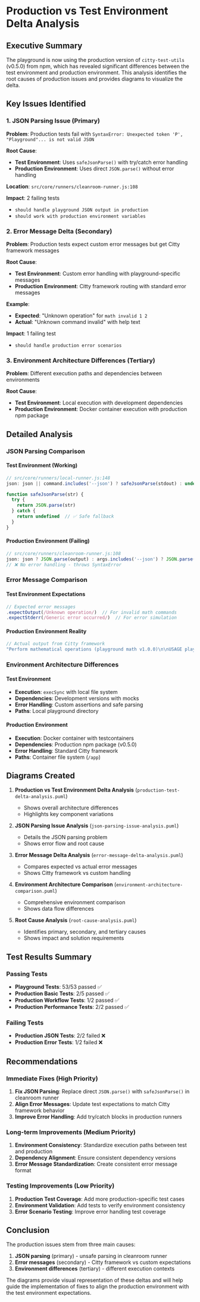 # Production vs Test Environment Delta Analysis

## Executive Summary

The playground is now using the production version of `citty-test-utils` (v0.5.0) from npm, which has revealed significant differences between the test environment and production environment. This analysis identifies the root causes of production issues and provides diagrams to visualize the delta.

## Key Issues Identified

### 1. JSON Parsing Issue (Primary)
**Problem**: Production tests fail with `SyntaxError: Unexpected token 'P', "Playground"... is not valid JSON`

**Root Cause**: 
- **Test Environment**: Uses `safeJsonParse()` with try/catch error handling
- **Production Environment**: Uses direct `JSON.parse()` without error handling

**Location**: `src/core/runners/cleanroom-runner.js:108`

**Impact**: 2 failing tests
- `should handle playground JSON output in production`
- `should work with production environment variables`

### 2. Error Message Delta (Secondary)
**Problem**: Production tests expect custom error messages but get Citty framework messages

**Root Cause**:
- **Test Environment**: Custom error handling with playground-specific messages
- **Production Environment**: Citty framework routing with standard error messages

**Example**:
- **Expected**: "Unknown operation" for `math invalid 1 2`
- **Actual**: "Unknown command invalid" with help text

**Impact**: 1 failing test
- `should handle production error scenarios`

### 3. Environment Architecture Differences (Tertiary)
**Problem**: Different execution paths and dependencies between environments

**Root Cause**:
- **Test Environment**: Local execution with development dependencies
- **Production Environment**: Docker container execution with production npm package

## Detailed Analysis

### JSON Parsing Comparison

#### Test Environment (Working)
```javascript
// src/core/runners/local-runner.js:148
json: json || command.includes('--json') ? safeJsonParse(stdout) : undefined,

function safeJsonParse(str) {
  try {
    return JSON.parse(str)
  } catch {
    return undefined  // ✅ Safe fallback
  }
}
```

#### Production Environment (Failing)
```javascript
// src/core/runners/cleanroom-runner.js:108
json: json ? JSON.parse(output) : args.includes('--json') ? JSON.parse(output) : undefined,
// ❌ No error handling - throws SyntaxError
```

### Error Message Comparison

#### Test Environment Expectations
```javascript
// Expected error messages
.expectOutput(/Unknown operation/)  // For invalid math commands
.expectStderr(/Generic error occurred/)  // For error simulation
```

#### Production Environment Reality
```javascript
// Actual output from Citty framework
"Perform mathematical operations (playground math v1.0.0)\n\nUSAGE playground math add|multiply\n\nCOMMANDS\n\n       add    Add two numbers     \n  multiply    Multiply two numbers\n\nUse playground math <command> --help for more information about a command.\n\n\n ERROR  Unknown command invalid\nCommand: node src/cli.mjs math invalid 1 2"
```

### Environment Architecture Differences

#### Test Environment
- **Execution**: `execSync` with local file system
- **Dependencies**: Development versions with mocks
- **Error Handling**: Custom assertions and safe parsing
- **Paths**: Local playground directory

#### Production Environment
- **Execution**: Docker container with testcontainers
- **Dependencies**: Production npm package (v0.5.0)
- **Error Handling**: Standard Citty framework
- **Paths**: Container file system (`/app`)

## Diagrams Created

1. **Production vs Test Environment Delta Analysis** (`production-test-delta-analysis.puml`)
   - Shows overall architecture differences
   - Highlights key component variations

2. **JSON Parsing Issue Analysis** (`json-parsing-issue-analysis.puml`)
   - Details the JSON parsing problem
   - Shows error flow and root cause

3. **Error Message Delta Analysis** (`error-message-delta-analysis.puml`)
   - Compares expected vs actual error messages
   - Shows Citty framework vs custom handling

4. **Environment Architecture Comparison** (`environment-architecture-comparison.puml`)
   - Comprehensive environment comparison
   - Shows data flow differences

5. **Root Cause Analysis** (`root-cause-analysis.puml`)
   - Identifies primary, secondary, and tertiary causes
   - Shows impact and solution requirements

## Test Results Summary

### Passing Tests
- **Playground Tests**: 53/53 passed ✅
- **Production Basic Tests**: 2/5 passed ✅
- **Production Workflow Tests**: 1/2 passed ✅
- **Production Performance Tests**: 2/2 passed ✅

### Failing Tests
- **Production JSON Tests**: 2/2 failed ❌
- **Production Error Tests**: 1/2 failed ❌

## Recommendations

### Immediate Fixes (High Priority)
1. **Fix JSON Parsing**: Replace direct `JSON.parse()` with `safeJsonParse()` in cleanroom runner
2. **Align Error Messages**: Update test expectations to match Citty framework behavior
3. **Improve Error Handling**: Add try/catch blocks in production runners

### Long-term Improvements (Medium Priority)
1. **Environment Consistency**: Standardize execution paths between test and production
2. **Dependency Alignment**: Ensure consistent dependency versions
3. **Error Message Standardization**: Create consistent error message format

### Testing Improvements (Low Priority)
1. **Production Test Coverage**: Add more production-specific test cases
2. **Environment Validation**: Add tests to verify environment consistency
3. **Error Scenario Testing**: Improve error handling test coverage

## Conclusion

The production issues stem from three main causes:
1. **JSON parsing** (primary) - unsafe parsing in cleanroom runner
2. **Error messages** (secondary) - Citty framework vs custom expectations  
3. **Environment differences** (tertiary) - different execution contexts

The diagrams provide visual representation of these deltas and will help guide the implementation of fixes to align the production environment with the test environment expectations.
